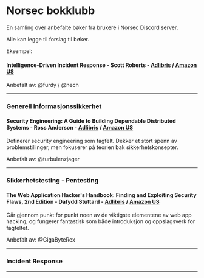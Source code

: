 # Norsec bokklubb
En samling over anbefalte bøker fra brukere i Norsec Discord server.

Alle kan legge til forslag til bøker.


Eksempel:

#### Intelligence-Driven Incident Response - Scott Roberts - [Adlibris](https://www.adlibris.com/no/bok/intelligence-driven-incident-response-9781491934944) / [Amazon US](https://www.amazon.com/dp/1491934948/ref=cm_sw_em_r_mt_dp_Q6FW5WB6FWMM7G5CGR6S)     
Anbefalt av: @furdy / @nech


- - -

### Generell Informasjonssikkerhet

#### Security Engineering: A Guide to Building Dependable Distributed Systems - Ross Anderson - [Adlibris](https://www.adlibris.com/no/bok/intelligence-driven-incident-response-9781491934944) / [Amazon US](https://www.amazon.com/Security-Engineering-Building-Dependable-Distributed/dp/1119642787/)

Definerer security engineering som fagfelt. Dekker et stort spenn av problemstillinger, men fokuserer på teorien bak sikkerhetskonsepter.

Anbefalt av: @turbulenzjager


- - -

### Sikkerhetstesting - Pentesting

#### The Web Application Hacker's Handbook: Finding and Exploiting Security Flaws, 2nd Edition - Dafydd Stuttard - [Adlibris](https://www.adlibris.com/no/bok/the-web-application-hackers-handbook-9781118026472) / [Amazon US](https://www.amazon.com/Web-Application-Hackers-Handbook-Exploiting/dp/1118026470)

Går gjennom punkt for punkt noen av de viktigste elementene av web app hacking, og fungerer fantastisk som både introduksjon og oppslagsverk for fagfeltet.

Anbefalt av: @GigaByteRex

- - - 

### Incident Response


- - - 


